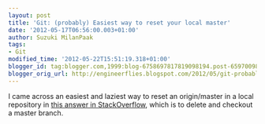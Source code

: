 ```yaml
---
layout: post
title: 'Git: (probably) Easiest way to reset your local master'
date: '2012-05-17T06:56:00.003+01:00'
author: Suzuki MilanPaak
tags:
- Git
modified_time: '2012-05-22T15:51:19.318+01:00'
blogger_id: tag:blogger.com,1999:blog-6758697817819098194.post-6597009809719921101
blogger_orig_url: http://engineerflies.blogspot.com/2012/05/git-probably-easiest-way-to-reset-your.html
---
```


I came across an easiest and laziest way to reset an origin/master in a local repository in [this answer in StackOverflow](http://stackoverflow.com/questions/2665045/can-i-tell-git-pull-to-overwrite-instead-of-merge?answertab=votes#tab-top), which is to delete and checkout a master branch.

